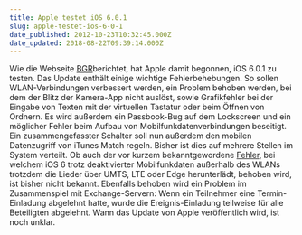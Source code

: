 ```yaml
---
title: Apple testet iOS 6.0.1
slug: apple-testet-ios-6-0-1
date_published: 2012-10-23T10:32:45.000Z
date_updated: 2018-08-22T09:39:14.000Z
---
```


Wie die Webseite [BGR](http://bgr.com/2012/10/22/apple-starts-testing-ios-6-0-1-for-release-in-coming-weeks-ios-6-1-to-come-after-holidays/)berichtet, hat Apple damit begonnen, iOS 6.0.1 zu testen. Das Update enthält einige wichtige Fehlerbehebungen. So sollen WLAN-Verbindungen verbessert werden, ein Problem behoben werden, bei dem der Blitz der Kamera-App nicht auslöst, sowie Grafikfehler bei der Eingabe von Texten mit der virtuellen Tastatur oder beim Öffnen von Ordnern. Es wird außerdem ein Passbook-Bug auf dem Lockscreen und ein möglicher Fehler beim Aufbau von Mobilfunkdatenverbindungen beseitigt. Ein zusammengefasster Schalter soll nun außerdem den mobilen Datenzugriff von iTunes Match regeln. Bisher ist dies auf mehrere Stellen im System verteilt. Ob auch der vor kurzem bekanntgewordene [Fehler](http://www.heise.de/mac-and-i/meldung/iTunes-Match-Aergerlicher-Fehler-in-iOS-6-1729620.html), bei welchem iOS 6 trotz deaktivierter Mobilfunkdaten außerhalb des WLANs trotzdem die Lieder über UMTS, LTE oder Edge herunterlädt, behoben wird, ist bisher nicht bekannt. Ebenfalls behoben wird ein Problem im Zusammenspiel mit Exchange-Servern: Wenn ein Teilnehmer eine Termin-Einladung abgelehnt hatte, wurde die Ereignis-Einladung teilweise für alle Beteiligten abgelehnt. Wann das Update von Apple veröffentlich wird, ist noch unklar.
